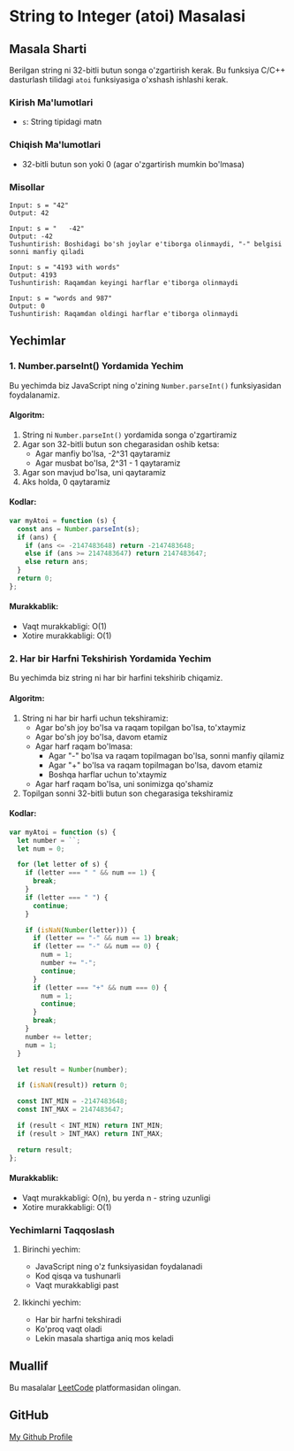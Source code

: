 # String to Integer (atoi) Masalasi

## Masala Sharti
Berilgan string ni 32-bitli butun songa o'zgartirish kerak. Bu funksiya C/C++ dasturlash tilidagi `atoi` funksiyasiga o'xshash ishlashi kerak.

### Kirish Ma'lumotlari
- `s`: String tipidagi matn

### Chiqish Ma'lumotlari
- 32-bitli butun son yoki 0 (agar o'zgartirish mumkin bo'lmasa)

### Misollar
```
Input: s = "42"
Output: 42

Input: s = "   -42"
Output: -42
Tushuntirish: Boshidagi bo'sh joylar e'tiborga olinmaydi, "-" belgisi sonni manfiy qiladi

Input: s = "4193 with words"
Output: 4193
Tushuntirish: Raqamdan keyingi harflar e'tiborga olinmaydi

Input: s = "words and 987"
Output: 0
Tushuntirish: Raqamdan oldingi harflar e'tiborga olinmaydi
```

## Yechimlar

### 1. Number.parseInt() Yordamida Yechim
Bu yechimda biz JavaScript ning o'zining `Number.parseInt()` funksiyasidan foydalanamiz.

#### Algoritm:
1. String ni `Number.parseInt()` yordamida songa o'zgartiramiz
2. Agar son 32-bitli butun son chegarasidan oshib ketsa:
   - Agar manfiy bo'lsa, -2^31 qaytaramiz
   - Agar musbat bo'lsa, 2^31 - 1 qaytaramiz
3. Agar son mavjud bo'lsa, uni qaytaramiz
4. Aks holda, 0 qaytaramiz

#### Kodlar:
```javascript
var myAtoi = function (s) {
  const ans = Number.parseInt(s);
  if (ans) {
    if (ans <= -2147483648) return -2147483648;
    else if (ans >= 2147483647) return 2147483647;
    else return ans;
  }
  return 0;
};
```

#### Murakkablik:
- Vaqt murakkabligi: O(1)
- Xotire murakkabligi: O(1)

### 2. Har bir Harfni Tekshirish Yordamida Yechim
Bu yechimda biz string ni har bir harfini tekshirib chiqamiz.

#### Algoritm:
1. String ni har bir harfi uchun tekshiramiz:
   - Agar bo'sh joy bo'lsa va raqam topilgan bo'lsa, to'xtaymiz
   - Agar bo'sh joy bo'lsa, davom etamiz
   - Agar harf raqam bo'lmasa:
     - Agar "-" bo'lsa va raqam topilmagan bo'lsa, sonni manfiy qilamiz
     - Agar "+" bo'lsa va raqam topilmagan bo'lsa, davom etamiz
     - Boshqa harflar uchun to'xtaymiz
   - Agar harf raqam bo'lsa, uni sonimizga qo'shamiz
2. Topilgan sonni 32-bitli butun son chegarasiga tekshiramiz

#### Kodlar:
```javascript
var myAtoi = function (s) {
  let number = ``;
  let num = 0;

  for (let letter of s) {
    if (letter === " " && num == 1) {
      break;
    }
    if (letter === " ") {
      continue;
    }

    if (isNaN(Number(letter))) {
      if (letter == "-" && num == 1) break;
      if (letter == "-" && num == 0) {
        num = 1;
        number += "-";
        continue;
      }
      if (letter === "+" && num === 0) {
        num = 1;
        continue;
      }
      break;
    }
    number += letter;
    num = 1;
  }

  let result = Number(number);

  if (isNaN(result)) return 0;

  const INT_MIN = -2147483648;
  const INT_MAX = 2147483647;

  if (result < INT_MIN) return INT_MIN;
  if (result > INT_MAX) return INT_MAX;

  return result;
};
```

#### Murakkablik:
- Vaqt murakkabligi: O(n), bu yerda n - string uzunligi
- Xotire murakkabligi: O(1)

### Yechimlarni Taqqoslash
1. Birinchi yechim:
   - JavaScript ning o'z funksiyasidan foydalanadi
   - Kod qisqa va tushunarli
   - Vaqt murakkabligi past

2. Ikkinchi yechim:
   - Har bir harfni tekshiradi
   - Ko'proq vaqt oladi
   - Lekin masala shartiga aniq mos keladi

## Muallif

Bu masalalar [LeetCode](https://leetcode.com) platformasidan olingan.

## GitHub

[My Github Profile](https://github.com/uzhojiakbar)

